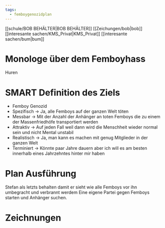 ```yaml
---
tags:
  - femboygenozidplan
---
```

[[schule/BOB BEHÄLTER|BOB BEHÄLTER]]
[[Zeichungen/bob|bob]]
[[interesante sachen/KMS_Privat|KMS_Privat]]
[[interesante sachen/bum|bum]]

# Monologe über dem Femboyhass
Huren


# SMART Definition des Ziels
- Femboy Genozid
 - Spezifisch → Ja, alle Femboys auf der ganzen Welt töten 
 - Messbar → Mit der Anzahl der Anhänger an toten Femboys die zu einem der Massenfriedhöfe transportiert werden
 -  Attraktiv → Auf jeden Fall weil dann wird die Menschheit wieder normal sein und nicht Mental unstabil
 - Realistisch → Ja, man kann es machen mit genug Mitglieder in der ganzen Welt
 - Terminiert → Könnte paar Jahre dauern aber ich will es am besten innerhalb eines Jahrzehntes hinter mir haben

# Plan Ausführung

Stefan als letzts behalten damit er sieht wie alle Femboys vor ihn umbegracht und verbrannt werdem
Eine eigene Partei gegen Femboys starten und Anhänger suchen.


# Zeichnungen
